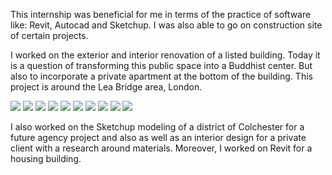 
This internship was beneficial for me in terms of the practice of software like: Revit, Autocad and Sketchup. I was also able to go on construction site of certain projects. 

I worked on the exterior and interior renovation of a listed building. Today it is a question of transforming this public space into a Buddhist center. But also to incorporate a private apartment at the bottom of the building.
This project is around the Lea Bridge area, London.


![](photo?raw=true)
![](photo?raw=true)
![](photo?raw=true)
![](photo?raw=true)
![](photo?raw=true)
![](photo?raw=true)
![](photo?raw=true)
![](photo?raw=true)
![](photo?raw=true)
![](photo?raw=true)


I also worked on the Sketchup modeling of a district of Colchester for a future agency project and also as well as an interior design for a private client with a research around materials.
Moreover, I worked on Revit for a housing building.


